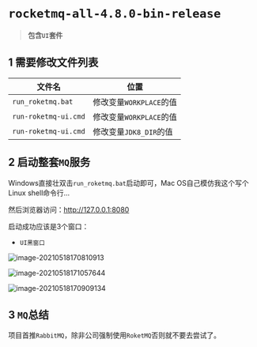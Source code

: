 # `rocketmq-all-4.8.0-bin-release`

> **包含`UI`套件**



## 1 需要修改文件列表

| 文件名               | 位置                    |
| -------------------- | ----------------------- |
| `run_roketmq.bat`    | 修改变量`WORKPLACE`的值 |
| `run-roketmq-ui.cmd` | 修改变量`WORKPLACE`的值 |
| `run-roketmq-ui.cmd` | 修改变量`JDK8_DIR`的值  |



## 2 启动整套`MQ`服务

Windows直接壮双击`run_roketmq.bat`启动即可，Mac OS自己模仿我这个写个Linux shell命令行...

然后浏览器访问：http://127.0.0.1:8080

启动成功应该是3个窗口：

- `UI黑窗口`

![image-20210518170810913](https://alphahub-test-bucket.oss-cn-shanghai.aliyuncs.com/image/image-20210518170810913.png)

![image-20210518171057644](https://alphahub-test-bucket.oss-cn-shanghai.aliyuncs.com/image/image-20210518171057644.png)

![image-20210518170909134](https://alphahub-test-bucket.oss-cn-shanghai.aliyuncs.com/image/image-20210518170909134.png)

## 3 `MQ`总结

项目首推`RabbitMQ`，除非公司强制使用`RoketMQ`否则就不要去尝试了。

